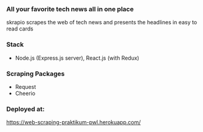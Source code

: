 ### All your favorite tech news all in one place

skrapio scrapes the web of tech news and presents the headlines in easy to read cards

### Stack

- Node.js (Express.js server), React.js (with Redux)

### Scraping Packages

- Request
- Cheerio

### Deployed at:

https://web-scraping-praktikum-pwl.herokuapp.com/
